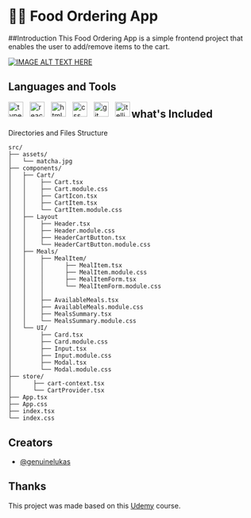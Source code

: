 #  🍵🍃 Food Ordering App

##Introduction
This Food Ordering App is a simple frontend project that enables the user to add/remove items to the cart.

[![IMAGE ALT TEXT HERE](https://img.youtube.com/vi/gDVUyfiM3MI/0.jpg)](https://www.youtube.com/watch?v=gDVUyfiM3MI)


## Languages and Tools
<p>
  <img align="left" alt="typescript" width="30px" style="padding-right:10px;" src="https://cdn.jsdelivr.net/gh/devicons/devicon/icons/typescript/typescript-original.svg" />
  <img align="left" alt="react" width="30px" style="padding-right:10px;" src="https://cdn.jsdelivr.net/gh/devicons/devicon/icons/react/react-original.svg" />
  <img align="left" alt="html5" width="30px" style="padding-right:10px;" src="https://cdn.jsdelivr.net/gh/devicons/devicon/icons/html5/html5-original.svg" />
  <img align="left" alt="css" width="30px" style="padding-right:10px;" src="https://cdn.jsdelivr.net/gh/devicons/devicon/icons/css3/css3-original.svg" />
  <img align="left" alt="git" width="30px" style="padding-right:10px;" src="https://cdn.jsdelivr.net/gh/devicons/devicon/icons/typescript/typescript-original.svg" />
  <img align="left" alt="itelliJ" width="30px"  src="https://cdn.jsdelivr.net/gh/devicons/devicon/icons/intellij/intellij-original.svg" />   
</p>


## what's Included
Directories and Files Structure

```
src/
├── assets/
│   └── matcha.jpg
├── components/      
│   ├── Cart/
│   │    ├── Cart.tsx
│   │    ├── Cart.module.css   
│   │    ├── CartIcon.tsx
│   │    ├── CartItem.tsx
│   │    └── CartItem.module.css
│   ├── Layout
│   │    ├── Header.tsx
│   │    ├── Header.module.css
│   │    ├── HeaderCartButton.tsx
│   │    └── HeaderCartButton.module.css 
│   ├── Meals/
│   │    ├── MealItem/
│   │    │      ├── MealItem.tsx
│   │    │      ├── MealItem.module.css
│   │    │      ├── MealItemForm.tsx
│   │    │      └── MealItemForm.module.css
│   │    │
│   │    ├── AvailableMeals.tsx  
│   │    ├── AvailableMeals.module.css
│   │    ├── MealsSummary.tsx
│   │    └── MealsSummary.module.css
│   └── UI/
│        ├── Card.tsx
│        ├── Card.module.css 
│        ├── Input.tsx
│        ├── Input.module.css
│        ├── Modal.tsx
│        └── Modal.module.css
├── store/
│      ├── cart-context.tsx
│      └── CartProvider.tsx
├── App.tsx
├── App.css
├── index.tsx
└── index.css
```


## Creators 
- [@genuinelukas](https://github.com/GenuineLukas)


## Thanks
This project was made based on this [Udemy](https://www.udemy.com/course/best-react/) course.


